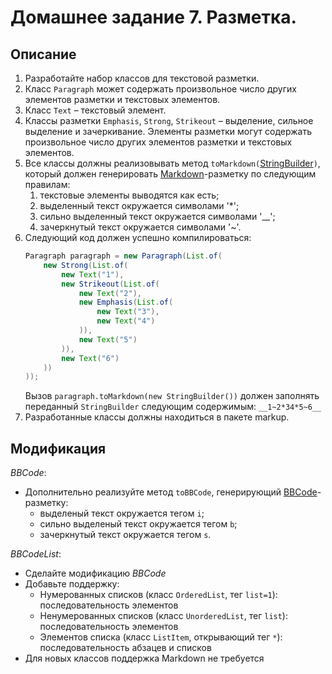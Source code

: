 # Домашнее задание 7. Разметка.

## Описание

1. Разработайте набор классов для текстовой разметки.
2. Класс `Paragraph` может содержать произвольное число других элементов разметки и текстовых элементов.
3. Класс `Text` – текстовый элемент.
4. Классы разметки `Emphasis`, `Strong`, `Strikeout` – выделение, сильное выделение и зачеркивание. Элементы разметки могут содержать произвольное число других элементов разметки и текстовых элементов.
5. Все классы должны реализовывать метод `toMarkdown(`[StringBuilder](https://docs.oracle.com/en/java/javase/11/docs/api/java.base/java/lang/StringBuilder.html)`)`, который должен генерировать [Markdown](https://ru.wikipedia.org/wiki/Markdown)-разметку по следующим правилам:
   1. текстовые элементы выводятся как есть;
   2. выделенный текст окружается символами '\*';
   3. сильно выделенный текст окружается символами '\_\_';
   4. зачеркнутый текст окружается символами '~'.
6. Следующий код должен успешно компилироваться:
   ```java
   Paragraph paragraph = new Paragraph(List.of(
       new Strong(List.of(
           new Text("1"),
           new Strikeout(List.of(
               new Text("2"),
               new Emphasis(List.of(
                   new Text("3"),
                   new Text("4")
               )),
               new Text("5")
           )),
           new Text("6")
       ))
   ));
   ```
   Вызов `paragraph.toMarkdown(new StringBuilder())` должен заполнять переданный `StringBuilder` следующим содержимым:
   `__1~2*34*5~6__`
7. Разработанные классы должны находиться в пакете markup.

## Модификация

_BBCode_:

- Дополнительно реализуйте метод `toBBCode`, генерирующий [BBCode](https://en.wikipedia.org/wiki/BBCode)-разметку:
  - выделеный текст окружается тегом `i`;
  - сильно выделеный текст окружается тегом `b`;
  - зачеркнутый текст окружается тегом `s`.

_BBCodeList_:

- Сделайте модификацию _BBCode_
- Добавьте поддержку:
  - Нумерованных списков (класс `OrderedList`, тег `list=1`): последовательность элементов
  - Ненумерованных списков (класс `UnorderedList`, тег `list`): последовательность элементов
  - Элементов списка (класс `ListItem`, открывающий тег `*`): последовательность абзацев и списков
- Для новых классов поддержка Markdown не требуется
